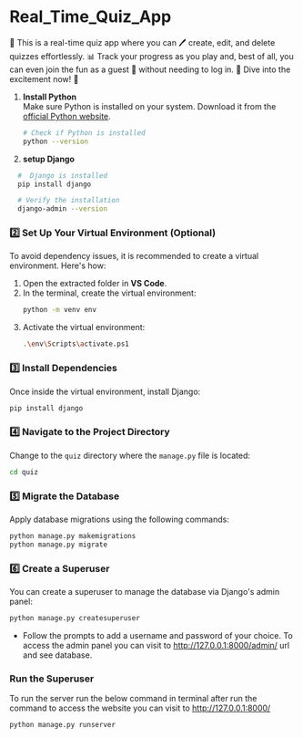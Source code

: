 # Real_Time_Quiz_App
🎯 This is a real-time quiz app where you can 🖊️ create, edit, and delete quizzes effortlessly. 📊 Track your progress as you play and, best of all, you can even join the fun as a guest 👤 without needing to log in. 🚀 Dive into the excitement now! 📝

1. **Install Python**  
   Make sure Python is installed on your system. Download it from the [official Python website](https://www.python.org/downloads/).

   ```bash
   # Check if Python is installed
   python --version

2. **setup Django**

 ```bash
   #  Django is installed
   pip install django

   # Verify the installation
   django-admin --version
```

### 2️⃣ Set Up Your Virtual Environment (Optional)
To avoid dependency issues, it is recommended to create a virtual environment. Here's how:
1. Open the extracted folder in **VS Code**.
2. In the terminal, create the virtual environment:
   ```bash
   python -m venv env
   ```
3. Activate the virtual environment:
   ```bash
   .\env\Scripts\activate.ps1
   ```

### 3️⃣ Install Dependencies
Once inside the virtual environment, install Django:
```bash
pip install django
```

### 4️⃣ Navigate to the Project Directory
Change to the `quiz` directory where the `manage.py` file is located:
```bash
cd quiz
```

### 5️⃣ Migrate the Database
Apply database migrations using the following commands:
```bash
python manage.py makemigrations
python manage.py migrate
```

### 6️⃣ Create a Superuser 
You can create a superuser to manage the database via Django's admin panel: 
```bash
python manage.py createsuperuser
```
- Follow the prompts to add a username and password of your choice. To access the admin panel you can visit to http://127.0.0.1:8000/admin/ url and see database.


### Run the Superuser 
To run the server run the below command in terminal after run the command to access the website you can visit to http://127.0.0.1:8000/
```bash
python manage.py runserver
```
